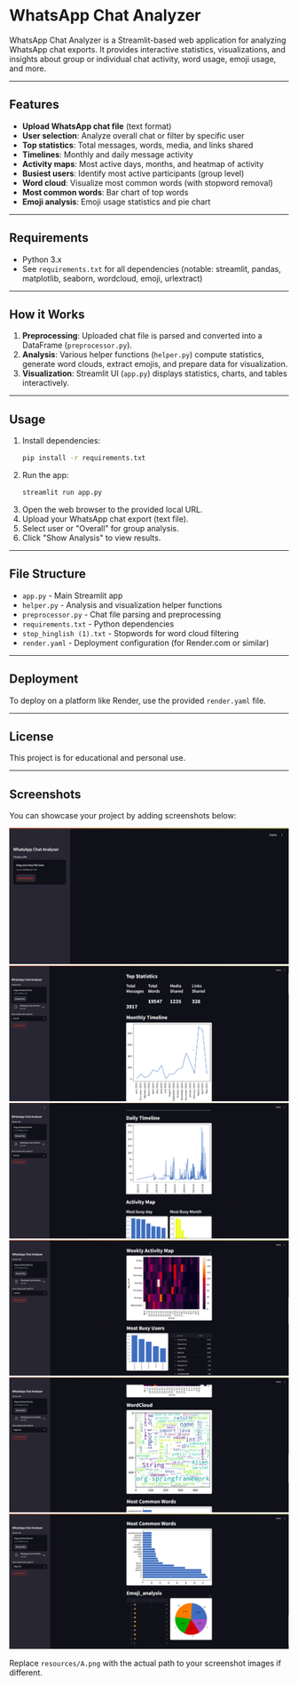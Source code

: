 # WhatsApp Chat Analyzer

WhatsApp Chat Analyzer is a Streamlit-based web application for analyzing WhatsApp chat exports. It provides interactive statistics, visualizations, and insights about group or individual chat activity, word usage, emoji usage, and more.

---

## Features

- **Upload WhatsApp chat file** (text format)
- **User selection**: Analyze overall chat or filter by specific user
- **Top statistics**: Total messages, words, media, and links shared
- **Timelines**: Monthly and daily message activity
- **Activity maps**: Most active days, months, and heatmap of activity
- **Busiest users**: Identify most active participants (group level)
- **Word cloud**: Visualize most common words (with stopword removal)
- **Most common words**: Bar chart of top words
- **Emoji analysis**: Emoji usage statistics and pie chart

---

## Requirements

- Python 3.x
- See `requirements.txt` for all dependencies (notable: streamlit, pandas, matplotlib, seaborn, wordcloud, emoji, urlextract)

---

## How it Works

1. **Preprocessing**: Uploaded chat file is parsed and converted into a DataFrame (`preprocessor.py`).
2. **Analysis**: Various helper functions (`helper.py`) compute statistics, generate word clouds, extract emojis, and prepare data for visualization.
3. **Visualization**: Streamlit UI (`app.py`) displays statistics, charts, and tables interactively.

---

## Usage

1. Install dependencies:
   ```sh
   pip install -r requirements.txt
   ```
2. Run the app:
   ```sh
   streamlit run app.py
   ```
3. Open the web browser to the provided local URL.
4. Upload your WhatsApp chat export (text file).
5. Select user or "Overall" for group analysis.
6. Click "Show Analysis" to view results.

---

## File Structure

- `app.py` - Main Streamlit app
- `helper.py` - Analysis and visualization helper functions
- `preprocessor.py` - Chat file parsing and preprocessing
- `requirements.txt` - Python dependencies
- `stop_hinglish (1).txt` - Stopwords for word cloud filtering
- `render.yaml` - Deployment configuration (for Render.com or similar)

---

## Deployment

To deploy on a platform like Render, use the provided `render.yaml` file.

---

## License

This project is for educational and personal use.

---

## Screenshots

You can showcase your project by adding screenshots below:

<!-- Example screenshot usage. Place your images in a 'resources' folder at the root of your repository, or update the paths below as needed. -->
![Screenshot 1](resources/A.png)
![Screenshot 2](resources/B.png)
![Screenshot 3](resources/C.png)
![Screenshot 4](resources/D.png)
![Screenshot 5](resources/E.png)
![Screenshot 6](resources/F.png)

Replace `resources/A.png` with the actual path to your screenshot images if different.

